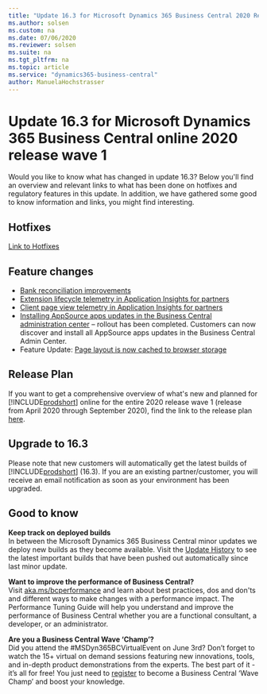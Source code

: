 ```yaml
---
title: "Update 16.3 for Microsoft Dynamics 365 Business Central 2020 Release Wave 1"
ms.author: solsen
ms.custom: na
ms.date: 07/06/2020
ms.reviewer: solsen
ms.suite: na
ms.tgt_pltfrm: na
ms.topic: article
ms.service: "dynamics365-business-central"
author: ManuelaHochstrasser
---
```


# Update 16.3 for Microsoft Dynamics 365 Business Central online 2020 release wave 1

Would you like to know what has changed in update 16.3?
Below you'll find an overview and relevant links to what has been done on hotfixes and regulatory features in this update. In addition, we have gathered some good to know information and links, you might find interesting.  

## Hotfixes

[Link to Hotfixes](https://support.microsoft.com/help/4563407)

## Feature changes

- [Bank reconciliation improvements](https://docs.microsoft.com/dynamics365-release-plan/2020wave1/dynamics365-business-central/bank-reconciliation-improvements)
- [Extension lifecycle telemetry in Application Insights for partners](https://docs.microsoft.com/dynamics365-release-plan/2020wave1/dynamics365-business-central/extension-lifecycle-telemetry-application-insights-partners)
- [Client page view telemetry in Application Insights for partners](https://docs.microsoft.com/dynamics365-release-plan/2020wave1/dynamics365-business-central/client-pageview-telemetry-application-insights-partners)
- [Installing AppSource apps updates in the Business Central administration center](https://docs.microsoft.com/dynamics365/business-central/dev-itpro/administration/tenant-admin-center-manage-apps) – rollout has been completed. Customers can now discover and install all AppSource apps updates in the Business Central Admin Center. 
- Feature Update: [Page layout is now cached to browser storage](https://docs.microsoft.com/dynamics365-release-plan/2020wave1/dynamics365-business-central/improved-load-time-pages) 

## Release Plan

If you want to get a comprehensive overview of what's new and planned for [!INCLUDE[prodshort](../developer/includes/prodshort.md)] online for the entire 2020 release wave 1 (release from April 2020 through September 2020), find the link to the release plan [here](https://docs.microsoft.com/en-us/dynamics365-release-plan/2020wave1/dynamics365-business-central/planned-features).

## Upgrade to 16.3

Please note that new customers will automatically get the latest builds of [!INCLUDE[prodshort](../developer/includes/prodshort.md)] (16.3). If you are an existing partner/customer, you will receive an email notification as soon as your environment has been upgraded. 

## Good to know

**Keep track on deployed builds**  
In between the Microsoft Dynamics 365 Business Central minor updates we deploy new builds as they become available. Visit the [Update History](https://support.microsoft.com/en-us/help/4553289/update-history-for-microsoft-dynamics-365-business-central) to see the latest important builds that have been pushed out automatically since last minor update.

**Want to improve the performance of Business Central?**  
Visit [aka.ms/bcperformance](https://aka.ms/bcperformance) 
and learn about best practices, dos and don'ts and different ways to make changes with a performance impact. The Performance Tuning Guide will help you understand and improve the performance of Business Central whether you are a functional consultant, a developer, or an administrator. 

**Are you a Business Central Wave ‘Champ’?**  
Did you attend the #MSDyn365BCVirtualEvent on June 3rd? Don’t forget to watch the 15+ virtual on demand sessions featuring new innovations, tools, and in-depth product demonstrations from the experts. The best part of it - it’s all for free! You just need to [register](https://aka.ms/virtual/businesscentral/2020RW1) to become a Business Central ‘Wave Champ’ and boost your knowledge.  
